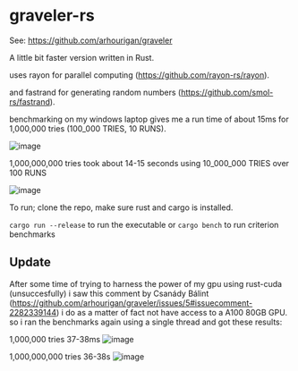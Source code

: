 # graveler-rs

See: https://github.com/arhourigan/graveler

A little bit faster version written in Rust.

uses rayon for parallel computing (https://github.com/rayon-rs/rayon).

and fastrand for generating random numbers (https://github.com/smol-rs/fastrand).

benchmarking on my windows laptop gives me a run time of about 15ms for 1,000,000 tries (100_000 TRIES, 10 RUNS).

![image](https://github.com/user-attachments/assets/44bc6a14-53eb-49fd-833b-d3d5de826305)

1,000,000,000 tries took about 14-15 seconds using 10_000_000 TRIES over 100 RUNS

![image](https://github.com/user-attachments/assets/663aa909-9cd9-4400-a4a2-6fd5a881c31b)

To run; clone the repo, make sure rust and cargo is installed.

`cargo run --release` to run the executable
or `cargo bench` to run criterion benchmarks


## Update

After some time of trying to harness the power of my gpu using rust-cuda (unsuccesfully)
i saw this comment by Csanády Bálint (https://github.com/arhourigan/graveler/issues/5#issuecomment-2282339144)
i do as a matter of fact not have access to a A100 80GB GPU. so i ran the benchmarks again using a single thread and got these results:

1,000,000 tries 37-38ms
![image](https://github.com/user-attachments/assets/94b03557-ed82-4726-ba29-f5bc57191a41)

1,000,000,000 tries 36-38s 
![image](https://github.com/user-attachments/assets/b8a70e75-a12c-4b4f-ab45-cf62bd985fad)






 



